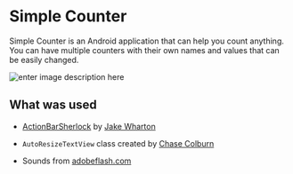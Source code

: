 Simple Counter
==============
Simple Counter is an Android application that can help you count anything. You can have multiple counters with their own names and values that can be easily changed.

![enter image description here][1]

What was used
-------------
* [ActionBarSherlock][2] by [Jake Wharton][3]
* `AutoResizeTextView` class created by [Chase Colburn][4]
* Sounds from [adobeflash.com][5]


  [1]: http://tsukanov.me/stuff/simple-counter/art.png
  [2]: http://actionbarsherlock.com/
  [3]: http://jakewharton.com/
  [4]: http://stackoverflow.com/a/5535672/272770
  [5]: http://www.adobeflash.com/download/sounds/clicks/